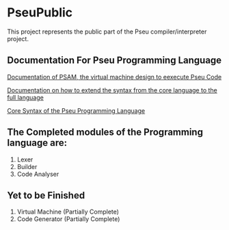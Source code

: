 # PseuPublic

This project represents the public part of the Pseu compiler/interpreter project.


## Documentation For Pseu Programming Language

[Documentation of PSAM, the virtual machine design to eexecute Pseu Code](https://github.com/nanaessandoh/Pseu-Programming-Language/blob/master/docs/PSAM.md)

[Documentation on how to extend the syntax from the core language to the full language](https://github.com/nanaessandoh/Pseu-Programming-Language/blob/master/docs/Syntactic-and-other-extensions.md)

[Core Syntax of the Pseu Programming Language](https://github.com/nanaessandoh/Pseu-Programming-Language/blob/master/docs/The-Pseu-Programming-Langauge.md)


## The Completed modules of the Programming language are:
1. Lexer
2. Builder
3. Code Analyser

## Yet to be Finished
1. Virtual Machine (Partially Complete)
2. Code Generator (Partially Complete)
